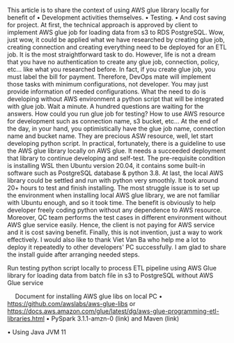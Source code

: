 This article is to share the context of using AWS glue library locally for benefit of
•	Development activities themselves.
•	Testing.
•	And cost saving for project.
At first, the technical approach is approved by client to implement AWS glue job for loading data from s3 to RDS PostgreSQL. Wow, just wow, it could be applied what we have researched by creating glue job, creating connection and creating everything need to be deployed for an ETL job. It is the most straightforward task to do.
However, life is not a dream that you have no authentication to create any glue job, connection, policy, etc... like what you researched before. In fact, if you create glue job, you must label the bill for payment. Therefore, DevOps mate will implement those tasks with minimum configurations, not developer. You may just provide information of needed configurations. What the need to do is developing without AWS environment a python script that will be integrated with glue job. Wait a minute. A hundred questions are waiting for the answers. How could you run glue job for testing? How to use AWS resource for development such as connection name, s3 bucket, etc... At the end of the day, in your hand, you optimistically have the glue job name, connection name and bucket name. They are precious ASW resource, well, let start developing python script.
In practical, fortunately, there is a guideline to use the AWS glue library locally on AWS glue. It needs a succeeded deployment that library to continue developing and self-test. The pre-requisite condition is installing WSL then Ubuntu version 20.04, it contains some built-in software such as PostgreSQL database & python 3.8. At last, the local AWS library could be settled and run with python very smoothly. It took around 20+ hours to test and finish installing. The most struggle issue is to set up the environment when installing local AWS glue library, we are not familiar with Ubuntu enough, and so it took time.
The benefit is obviously to help developer freely coding python without any dependence to AWS resource. Moreover, QC team performs the test cases in different environment without AWS glue service easily. Hence, the client is not paying for AWS service and it is cost saving benefit.
Finally, this is not invention, just a way to work effectively. I would also like to thank Viet Van Ba who help me a lot to deploy it repeatedly to other developers' PC successfully. I am glad to share the install guide after arranging needed steps.
 

Run testing python script locally to process ETL pipeline using AWS Glue library for loading data from batch file in s3 to PostgreSQL without AWS Glue service
 
 
Document for installing AWS glue libs on local PC
•	https://github.com/awslabs/aws-glue-libs or https://docs.aws.amazon.com/glue/latest/dg/aws-glue-programming-etl-libraries.html
•	PySpark 3.1.1-amzn-0 (link) and Maven (link)
 
•	Using Java JVM 11
 

